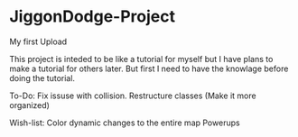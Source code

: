 # JiggonDodge-Project
My first Upload

This project is inteded to be like a tutorial for myself but I have plans to make a tutorial for others later. But first I need to 
have the knowlage before doing the tutorial.

To-Do:
  Fix issuse with collision.
  Restructure classes (Make it more organized)
  
  
Wish-list:
  Color dynamic changes to the entire map
  Powerups
  
